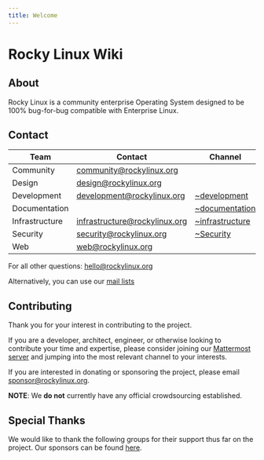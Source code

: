 ```yaml
---
title: Welcome
---
```


# Rocky Linux Wiki

## About

Rocky Linux is a community enterprise Operating System designed to be 100% bug-for-bug compatible with Enterprise Linux.

## Contact

| Team                          | Contact                        | Channel               |
|-------------------------------|--------------------------------|-----------------------|
| Community                     | community@rockylinux.org       | |
| Design                        | design@rockylinux.org          | |
| Development                   | development@rockylinux.org     | [~development](https://chat.rockylinux.org/rocky-linux/channels/development) |
| Documentation                 |  | [~documentation](https://chat.rockylinux.org/rocky-linux/channels/documentation)   |
| Infrastructure                | infrastructure@rockylinux.org  | [~infrastructure](https://chat.rockylinux.org/rocky-linux/channels/infrastructure) |
| Security                      | security@rockylinux.org        | [~Security](https://chat.rockylinux.org/rocky-linux/channels/security) |
| Web                           | web@rockylinux.org             | |

For all other questions: hello@rockylinux.org

Alternatively, you can use our [mail lists](https://lists.resf.org)


## Contributing

Thank you for your interest in contributing to the project.

If you are a developer, architect, engineer, or otherwise looking to contribute your time and expertise, please consider joining our [Mattermost server](https://chat.rockylinux.org) and jumping into the most relevant channel to your interests.

If you are interested in donating or sponsoring the project, please email sponsor@rockylinux.org. 

**NOTE**: We **do not** currently have any official crowdsourcing established.

## Special Thanks

We would like to thank the following groups for their support thus far on the project. Our sponsors can be found [here](https://rockylinux.org/sponsors).

